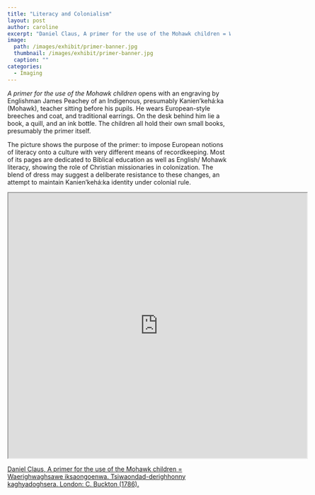```yaml
---
title: "Literacy and Colonialism"
layout: post
author: caroline
excerpt: "Daniel Claus, A primer for the use of the Mohawk children = Waerighwaghsawe iksaongoenwa. Tsiwaondad-derighhonny kaghyadoghsera. London: C. Buckton (1786)."
image: 
  path: /images/exhibit/primer-banner.jpg
  thumbnail: /images/exhibit/primer-banner.jpg
  caption: ""
categories:
  - Imaging
---
```


*A primer for the use of the Mohawk children* opens with an engraving by Englishman James Peachey
of an Indigenous, presumably Kanien’kehá:ka (Mohawk), teacher sitting before his pupils. He wears European-style breeches and coat, and traditional earrings. On the desk behind him lie a book, a quill, and an ink bottle. The children all hold their own small books, presumably the primer itself.

The picture shows the purpose of the primer: to impose European notions of literacy onto a culture with very different means of recordkeeping. Most of its pages are dedicated to Biblical education as well as English/ Mohawk literacy, showing the role of Christian missionaries in colonization. The blend of dress may suggest a deliberate resistance to these changes, an attempt to maintain Kanien’kehá:ka identity under colonial rule.

<!-- https://archive.org/details/primerforuseofmo00clau/page/20 -->
<iframe src="https://archive.org/details/primerforuseofmo00clau/?ui=embed#mode/2up/page/20" width="675px" height="600px"></iframe>

[Daniel Claus, A primer for the use of the Mohawk children = Waerighwaghsawe iksaongoenwa. Tsiwaondad-derighhonny kaghyadoghsera. London: C. Buckton (1786).](https://search.library.brown.edu/catalog/b5711903)